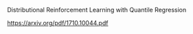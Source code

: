 
Distributional Reinforcement Learning with Quantile Regression

https://arxiv.org/pdf/1710.10044.pdf

